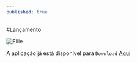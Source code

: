 ```yaml
---
published: true
---
```

#Lançamento

![Ellie]({{site.baseurl}}/_posts/mascoteGif1.gif)


A aplicação já está disponível para `Download` [Aqui](https://sourceforge.net/projects/educationellie/files/latest/download "Aqui")
